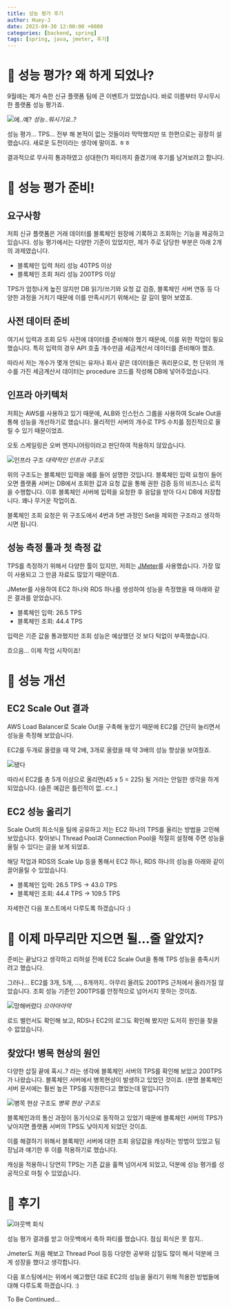 ```yaml
---
title: 성능 평가 후기
author: Huey-J
date: 2023-09-30 12:00:00 +0800
categories: [backend, spring]
tags: [spring, java, jmeter, 후기]
---
```


# 👀 성능 평가? 왜 하게 되었나?

9월에는 제가 속한 신규 플랫폼 팀에 큰 이벤트가 있었습니다. 바로 이름부터 무시무시한 플랫폼 성능 평가죠.

![에..예?](/assets/img/zzal/예.jpeg)
_성능..뭐시기요..?_

성능 평가... TPS... 전부 해 본적이 없는 것들이라 막막했지만 또 한편으로는 굉장히 설랬습니다.
새로운 도전이라는 생각에 말이죠. ㅎㅎ

결과적으로 무사히 통과하였고 성대한(?) 파티까지 즐겼기에 후기를 남겨보려고 합니다.


# 🧐 성능 평가 준비!

## 요구사항

저희 신규 플랫폼은 거래 데이터를 블록체인 원장에 기록하고 조회하는 기능을 제공하고 있습니다.
성능 평가에서는 다양한 기준이 있었지만, 제가 주로 담당한 부분은 아래 2개의 과제였습니다.

- 블록체인 입력 처리 성능 40TPS 이상
- 블록체인 조회 처리 성능 200TPS 이상

TPS가 엄청나게 높진 않지만 DB 읽기/쓰기와 요청 값 검증, 블록체인 서버 연동 등 다양한 과정을 거치기 때문에 이를 만족시키기 위해서는 갈 길이 멀어 보였죠.

## 사전 데이터 준비

여기서 입력과 조회 모두 사전에 데이터를 준비해야 했기 때문에, 이를 위한 작업이 필요했습니다.
특히 입력의 경우 API 호출 개수만큼 세금계산서 데이터를 준비해야 했죠.

따라서 저는 개수가 몇개 안되는 유저나 회사 같은 데이터들은 쿼리문으로,
천 단위의 개수를 가진 세금계산서 데이터는 procedure 코드를 작성해 DB에 넣어주었습니다.

## 인프라 아키텍처

저희는 AWS를 사용하고 있기 때문에, ALB와 인스턴스 그룹을 사용하여 Scale Out을 통해 성능을 개선하기로 했습니다.
물리적인 서버의 개수로 TPS 수치를 점진적으로 올릴 수 있기 때문이었죠.

오토 스케일링은 오버 엔지니어링이라고 판단하여 적용하지 않았습니다.

![인프라 구조](/assets/img/2023-09/architecture_after.png)
_대략적인 인프라 구조도_

위의 구조도는 블록체인 입력을 예를 들어 설명한 것입니다.
블록체인 입력 요청이 들어오면 플랫폼 서버는 DB에서 조회한 값과 요청 값을 통해 권한 검증 등의 비즈니스 로직을 수행합니다.
이후 블록체인 서버에 입력을 요청한 후 응답을 받아 다시 DB에 저장합니다.
꽤나 무거운 작업이죠.

블록체인 조회 요청은 위 구조도에서 4번과 5번 과정인 Set을 제외한 구조라고 생각하시면 됩니다.

## 성능 측정 툴과 첫 측정 값

TPS를 측정하기 위해서 다양한 툴이 있지만, 저희는 [JMeter](https://jmeter.apache.org/)를 사용했습니다.
가장 많이 사용되고 그 만큼 자료도 많았기 때문이죠.

JMeter를 사용하여 EC2 하나와 RDS 하나를 생성하여 성능을 측정했을 때 아래와 같은 결과를 얻었습니다.

- 블록체인 입력: 26.5 TPS
- 블록체인 조회: 44.4 TPS

입력은 기준 값을 통과했지만 조회 성능은 예상했던 것 보다 턱없이 부족했습니다.

흐으음... 이제 작업 시작이죠!


# 💪 성능 개선

## EC2 Scale Out 결과

AWS Load Balancer로 Scale Out을 구축해 놓았기 때문에 EC2를 간단히 늘리면서 성능을 측정해 보았습니다.

EC2를 두개로 올렸을 때 약 2배, 3개로 올렸을 때 약 3배의 성능 향상을 보여줬죠.

![됐다](/assets/img/zzal/됐다.jpeg)

따라서 EC2를 총 5개 이상으로 올리면(45 x 5 = 225) 될 거라는 안일한 생각을 하게 되었습니다. (슬픈 예감은 틀린적이 없..ㄷr..)

## EC2 성능 올리기

Scale Out의 희소식을 팀에 공유하고 저는 EC2 하나의 TPS를 올리는 방법을 고민해 보았습니다.
찾아보니 Thread Pool과 Connection Pool을 적절히 설정해 주면 성능을 올릴 수 있다는 글을 보게 되었죠.

해당 작업과 RDS의 Scale Up 등을 통해서 EC2 하나, RDS 하나의 성능을 아래와 같이 끌어올릴 수 있었습니다.

- 블록체인 입력: 26.5 TPS -> 43.0 TPS
- 블록체인 조회: 44.4 TPS -> 109.5 TPS

자세한건 다음 포스트에서 다루도록 하겠습니다 :)


# 🤯 이제 마무리만 지으면 될...줄 알았지?

준비는 끝났다고 생각하고 리허설 전에 EC2 Scale Out을 통해 TPS 성능을 충족시키려고 했습니다.

그러나... EC2를 3개, 5개, ..., 8개까지.. 아무리 올려도 200TPS 근처에서 올라가질 않았습니다.
조회 성능 기준인 200TPS를 안정적으로 넘어서지 못하는 것이죠.

![망해버렸다](/assets/img/zzal/원숭이_코딩중_망함.gif)
_으아아아악_

로드 밸런서도 확인해 보고, RDS나 EC2의 로그도 확인해 봤지만 도저히 원인을 찾을 수 없었습니다.

## 찾았다! 병목 현상의 원인

다양한 삽질 끝에 혹시..? 라는 생각에 블록체인 서버의 TPS를 확인해 보았고 200TPS가 나왔습니다.
블록체인 서버에서 병목현상이 발생하고 있었던 것이죠. (분명 블록체인 서버 문서에는 훨씬 높은 TPS를 지원한다고 했었는데 말입니다?)

![병목 현상 구조도](/assets/img/2023-09/architecture_slow.png)
_병목 현상 구조도_

블록체인과의 통신 과정이 동기식으로 동작하고 있었기 때문에 블록체인 서버의 TPS가 낮아지면 플랫폼 서버의 TPS도 낮아지게 되었던 것이죠.

이를 해결하기 위해서 블록체인 서버에 대한 조회 응답값을 캐싱하는 방법이 있었고 팀장님과 얘기한 후 이를 적용하기로 했습니다.

캐싱을 적용하니 당연히 TPS는 기존 값을 훌쩍 넘어서게 되었고, 덕분에 성능 평가를 성공적으로 마칠 수 있었습니다.


# 🥳 후기

![아웃백 회식](/assets/img/2023-09/outback.jpg)

성능 평가 결과를 받고 아웃백에서 축하 파티를 했습니다. 점심 회식은 못 참지..

Jmeter도 처음 해보고 Thread Pool 등등 다양한 공부와 삽질도 많이 해서 덕분에 크게 성장을 했다고 생각합니다.

다음 포스팅에서는 위에서 예고했던 대로 EC2의 성능을 올리기 위해 적용한 방법들에 대해 다루도록 하겠습니다. :)

To Be Continued...
